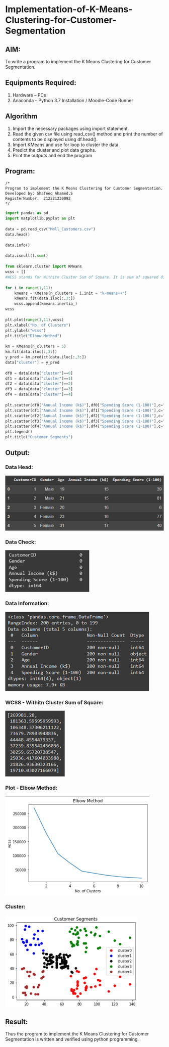 # Implementation-of-K-Means-Clustering-for-Customer-Segmentation

## AIM:
To write a program to implement the K Means Clustering for Customer Segmentation.

## Equipments Required:
1. Hardware – PCs
2. Anaconda – Python 3.7 Installation / Moodle-Code Runner

## Algorithm
1. Import the necessary packages using import statement.
2. Read the given csv file using read_csv() method and print the number of contents to be displayed using df.head().
3. Import KMeans and use for loop to cluster the data. 
4. Predict the cluster and plot data graphs.
5. Print the outputs and end the program

## Program:
```
/*
Program to implement the K Means Clustering for Customer Segmentation.
Developed by: Shafeeq Ahamed.S
RegisterNumber:  212221230092
*/
```

```py
import pandas as pd
import matplotlib.pyplot as plt

data = pd.read_csv("Mall_Customers.csv")
data.head()

data.info()

data.isnull().sum()

from sklearn.cluster import KMeans
wcss = [] 
#WCSS stands for Withitn Cluster Sum of Square. It is sum of squared distance each point and centroid in the cluster.

for i in range(1,11):
    kmeans = KMeans(n_clusters = i,init = "k-means++")
    kmeans.fit(data.iloc[:,3:])
    wcss.append(kmeans.inertia_)
wcss

plt.plot(range(1,11),wcss)
plt.xlabel("No. of Clusters")
plt.ylabel("wcss")
plt.title("Elbow Method")

km = KMeans(n_clusters = 5)
km.fit(data.iloc[:,3:])
y_pred = km.predict(data.iloc[:,3:])
data["cluster"] = y_pred

df0 = data[data["cluster"]==0]
df1 = data[data["cluster"]==1]
df2 = data[data["cluster"]==2]
df3 = data[data["cluster"]==3]
df4 = data[data["cluster"]==4]

plt.scatter(df0["Annual Income (k$)"],df0["Spending Score (1-100)"],c="red",label="cluster0")
plt.scatter(df1["Annual Income (k$)"],df1["Spending Score (1-100)"],c="yellow",label="cluster1")
plt.scatter(df2["Annual Income (k$)"],df2["Spending Score (1-100)"],c="pink",label="cluster2")
plt.scatter(df3["Annual Income (k$)"],df3["Spending Score (1-100)"],c="green",label="cluster3")
plt.scatter(df4["Annual Income (k$)"],df4["Spending Score (1-100)"],c="purple",label="cluster4")
plt.legend()
plt.title("Customer Segments")
```

## Output:
### Data Head:
![output](./head.png)
### Data Check:
![output](./null.png)
### Data Information:
![output](./info.png)
### WCSS - Withitn Cluster Sum of Square:
![output](./wcss.png)
### Plot - Elbow Method:
![output](./plot.png)
### Cluster:
![output](./cluster.png)


## Result:
Thus the program to implement the K Means Clustering for Customer Segmentation is written and verified using python programming.
